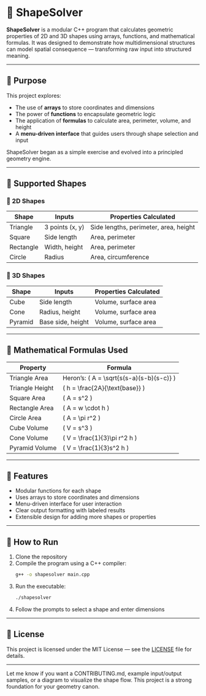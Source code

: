 # 📐 ShapeSolver

**ShapeSolver** is a modular C++ program that calculates geometric properties of 2D and 3D shapes using arrays, functions, and mathematical formulas. It was designed to demonstrate how multidimensional structures can model spatial consequence — transforming raw input into structured meaning.

---

## 🎯 Purpose

This project explores:
- The use of **arrays** to store coordinates and dimensions
- The power of **functions** to encapsulate geometric logic
- The application of **formulas** to calculate area, perimeter, volume, and height
- A **menu-driven interface** that guides users through shape selection and input

ShapeSolver began as a simple exercise and evolved into a principled geometry engine.

---

## 🧱 Supported Shapes

### 🔹 2D Shapes
| Shape     | Inputs               | Properties Calculated |
|-----------|----------------------|------------------------|
| Triangle  | 3 points (x, y)       | Side lengths, perimeter, area, height |
| Square    | Side length           | Area, perimeter        |
| Rectangle | Width, height         | Area, perimeter        |
| Circle    | Radius                | Area, circumference    |

### 🔸 3D Shapes
| Shape     | Inputs               | Properties Calculated |
|-----------|----------------------|------------------------|
| Cube      | Side length           | Volume, surface area   |
| Cone      | Radius, height        | Volume, surface area   |
| Pyramid   | Base side, height     | Volume, surface area   |

---

## 🧮 Mathematical Formulas Used

| Property        | Formula |
|----------------|---------|
| Triangle Area   | Heron’s: \( A = \sqrt{s(s-a)(s-b)(s-c)} \) |
| Triangle Height | \( h = \frac{2A}{\text{base}} \) |
| Square Area     | \( A = s^2 \) |
| Rectangle Area  | \( A = w \cdot h \) |
| Circle Area     | \( A = \pi r^2 \) |
| Cube Volume     | \( V = s^3 \) |
| Cone Volume     | \( V = \frac{1}{3}\pi r^2 h \) |
| Pyramid Volume  | \( V = \frac{1}{3}s^2 h \) |

---

## 🧩 Features

- Modular functions for each shape
- Uses arrays to store coordinates and dimensions
- Menu-driven interface for user interaction
- Clear output formatting with labeled results
- Extensible design for adding more shapes or properties

---

## 🚀 How to Run

1. Clone the repository
2. Compile the program using a C++ compiler:
   ```bash
   g++ -o shapesolver main.cpp
   ```
3. Run the executable:
   ```bash
   ./shapesolver
   ```
4. Follow the prompts to select a shape and enter dimensions

---

## 🪪 License

This project is licensed under the MIT License — see the [LICENSE](./LICENSE) file for details.

---

Let me know if you want a CONTRIBUTING.md, example input/output samples, or a diagram to visualize the shape flow. This project is a strong foundation for your geometry canon.

